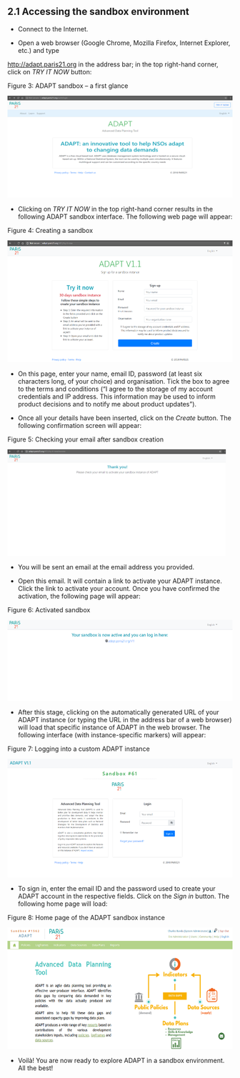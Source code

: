 ## 2.1 Accessing the sandbox environment

-   Connect to the Internet.

-   Open a web browser (Google Chrome, Mozilla Firefox, Internet
    Explorer, etc.) and type

<http://adapt.paris21.org> in the address bar; in the top right-hand
corner, click on *TRY IT NOW* button:

<span id="_Toc7208806" class="anchor"></span>Figure 3: ADAPT sandbox – a
first glance

<img src="ADAPTmedia\media\image5.png" style="width:5.83858in;height:2.37402in" />

-   Clicking on *TRY IT NOW* in the top right-hand corner results in the
    following ADAPT sandbox interface. The following web page will
    appear:

<span id="_Toc7208807" class="anchor"></span>Figure 4: Creating a
sandbox

<img src="ADAPTmedia\media\image6.png" style="width:5.52362in;height:2.85039in" />

-   On this page, enter your name, email ID, password (at least six
    characters long, of your choice) and organisation. Tick the box to
    agree to the terms and conditions (“I agree to the storage of my
    account credentials and IP address. This information may be used to
    inform product decisions and to notify me about product updates”).

-   Once all your details have been inserted, click on the *Create*
    button. The following confirmation screen will appear:

<span id="_Toc7208808" class="anchor"></span>Figure 5: Checking your
email after sandbox creation

<img src="ADAPTmedia\media\image7.png" style="width:5.08908in;height:2.47907in" />

-   You will be sent an email at the email address you provided.

-   Open this email. It will contain a link to activate your ADAPT
    instance. Click the link to activate your account. Once you have
    confirmed the activation, the following page will appear:

<span id="_Toc7208809" class="anchor"></span>Figure 6: Activated sandbox

<img src="ADAPTmedia\media\image8.png" style="width:5.51181in;height:1.88189in" />

-   After this stage, clicking on the automatically generated URL of
    your ADAPT instance (or typing the URL in the address bar of a web
    browser) will load that specific instance of ADAPT in the web
    browser. The following interface (with instance-specific markers)
    will appear:

<span id="_Toc7208810" class="anchor"></span>Figure 7: Logging into a
custom ADAPT instance

<img src="ADAPTmedia\media\image9.png" style="width:5.58561in;height:2.76in" />

-   To sign in, enter the email ID and the password used to create your
    ADAPT account in the respective fields. Click on the *Sign
    in* button. The following home page will load:

<span id="_Toc7208811" class="anchor"></span>Figure 8: Home page of the
ADAPT sandbox instance

<img src="ADAPTmedia\media\image10.png" style="width:6.26806in;height:2.8375in" />

-   Voilà! You are now ready to explore ADAPT in a sandbox environment.
    All the best!